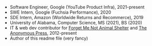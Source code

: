 * Software Engineer, Google (YouTube Product Infra), 2021-present
* SWE Intern, Google (Fuchsia Performance), 2020
* SDE Intern, Amazon (Worldwide Returns and Recommerce), 2019
* University of Alabama, Computer Science, MS (2021), BS (2020)
* IT & web dev contributor for [Forget Me Not Animal Shelter](https://forgetmenotshelter.org) and [The Anonymous Press](https://anonpress.org), 2012-present
* Author of this readme file (very fancy)
